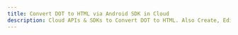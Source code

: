 ---title: Convert DOT to HTML via Android SDK in Clouddescription: Cloud APIs & SDKs to Convert DOT to HTML. Also Create, Edit & Render Microsoft Word & OpenOffice documents in the Cloud.---